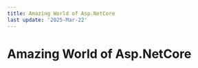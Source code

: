 ```yaml
---
title: Amazing World of Asp.NetCore
last update: '2025-Mar-22'
---
```


# Amazing World of Asp.NetCore
